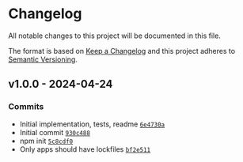 # Changelog

All notable changes to this project will be documented in this file.

The format is based on [Keep a Changelog](https://keepachangelog.com/en/1.0.0/)
and this project adheres to [Semantic Versioning](https://semver.org/spec/v2.0.0.html).

## v1.0.0 - 2024-04-24

### Commits

- Initial implementation, tests, readme [`6e4730a`](https://github.com/ljharb/keytween/commit/6e4730a059b0d9f6585bf0fe4e448f177430be7a)
- Initial commit [`930c488`](https://github.com/ljharb/keytween/commit/930c4887a0a7b46188cf25310701aac42f64c251)
- npm init [`5c8cdf0`](https://github.com/ljharb/keytween/commit/5c8cdf0c9a481ba7aa0e44863367135d51de5097)
- Only apps should have lockfiles [`bf2e511`](https://github.com/ljharb/keytween/commit/bf2e51130d6795d5709ee24e4316c1df549a948f)
